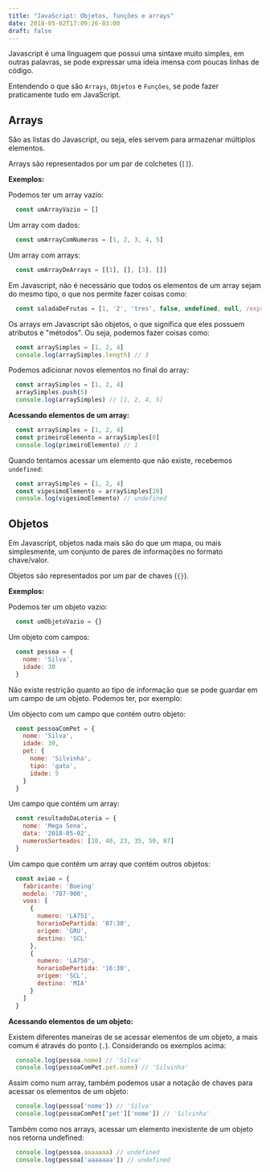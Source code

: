```yaml
---
title: "JavaScript: Objetos, funções e arrays"
date: 2018-05-02T17:09:26-03:00
draft: false
---
```


Javascript é uma linguagem que possui uma sintaxe muito simples, em outras palavras, se pode expressar uma ideia imensa com poucas linhas de
código.

Entendendo o que são `Arrays`, `Objetos` e `Funções`, se pode fazer praticamente tudo em JavaScript.

## Arrays

São as listas do Javascript, ou seja, eles servem para armazenar múltiplos elementos.

Arrays são representados por um par de colchetes (`[]`).

__Exemplos:__

Podemos ter um array vazio:


``` javascript
  const umArrayVazio = []
```

Um array com dados:

```javascript
  const umArrayComNumeros = [1, 2, 3, 4, 5]
```

Um array com arrays:

```javascript
  const umArrayDeArrays = [[1], [], [3], []]
```

Em Javascript, não é necessário que todos os elementos de um array sejam do mesmo tipo, o que nos permite fazer coisas como:

``` javascript
  const saladaDeFrutas = [1, '2', 'tres', false, undefined, null, /expressao_regular/, {}]
```

Os arrays em Javascript são objetos, o que significa que eles possuem atributos e "métodos". Ou seja, podemos fazer coisas como:

```javascript
  const arraySimples = [1, 2, 4]
  console.log(arraySimples.length) // 3
```

Podemos adicionar novos elementos no final do array:

```javascript
  const arraySimples = [1, 2, 4]
  arraySimples.push(5)
  console.log(arraySimples) // [1, 2, 4, 5]
```

__Acessando elementos de um array:__

```javascript
  const arraySimples = [1, 2, 4]
  const primeiroElemento = arraySimples[0]
  console.log(primeiroElemento) // 1
```

Quando tentamos acessar um elemento que não existe, recebemos `undefined`:

```javascript
  const arraySimples = [1, 2, 4]
  const vigesimoElemento = arraySimples[20]
  console.log(vigesimoElemento) // undefined
```


## Objetos

Em Javascript, objetos nada mais são do que um mapa, ou mais simplesmente, um conjunto de pares de informações no formato chave/valor.

Objetos são representados por um par de chaves (`{}`).

__Exemplos:__

Podemos ter um objeto vazio:

```javascript
  const umObjetoVazio = {}
```

Um objeto com campos:

```javascript
  const pessoa = {
    nome: 'Silva',
    idade: 30
  }
```

Não existe restrição quanto ao tipo de informação que se pode guardar em um campo de um objeto. Podemos ter, por exemplo:

Um objecto com um campo que contém outro objeto:

```javascript
  const pessoaComPet = {
    nome: 'Silva',
    idade: 30,
    pet: {
      nome: 'Silvinha',
      tipo: 'gato',
      idade: 5
    }
  }
```

Um campo que contém um array:

```javascript
  const resultadoDaLoteria = {
    nome: 'Mega Sena',
    data: '2018-05-02',
    numerosSorteados: [10, 40, 23, 35, 50, 87]
  }
```

Um campo que contém um array que contém outros objetos:

```javascript
  const aviao = {
    fabricante: 'Boeing'
    modelo: '787-900',
    voos: [
      {
        numero: 'LA751',
        horarioDePartida: '07:30',
        origem: 'GRU',
        destino: 'SCL'
      },
      {
        numero: 'LA750',
        horarioDePartida: '16:30',
        origem: 'SCL',
        destino: 'MIA'
      }
    ]
  }
```


__Acessando elementos de um objeto:__

Existem diferentes maneiras de se acessar elementos de um objeto, a mais comum é através do ponto (`.`). Considerando os exemplos acima:

```javascript
  console.log(pessoa.nome) // 'Silva'
  console.log(pessoaComPet.pet.nome) // 'Silvinha'
```

Assim como num array, também podemos usar a notação de chaves para acessar os elementos de um objeto:

```javascript
  console.log(pessoa['nome']) // 'Silva'
  console.log(pessoaComPet['pet']['nome']) // 'Silvinha'
```

Também como nos arrays, acessar um elemento inexistente de um objeto nos retorna undefined:

```javascript
  console.log(pessoa.aaaaaaa) // undefined
  console.log(pessoa['aaaaaaa']) // undefined
```

